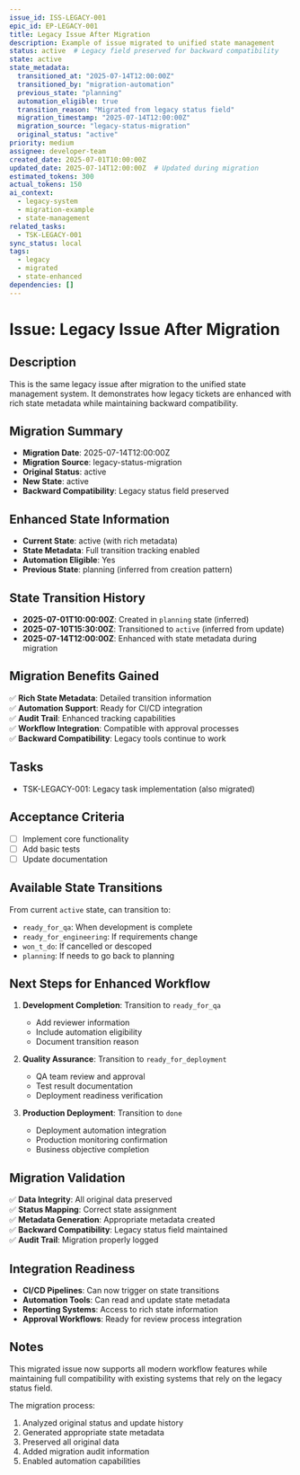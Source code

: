 ```yaml
---
issue_id: ISS-LEGACY-001
epic_id: EP-LEGACY-001
title: Legacy Issue After Migration
description: Example of issue migrated to unified state management
status: active  # Legacy field preserved for backward compatibility
state: active
state_metadata:
  transitioned_at: "2025-07-14T12:00:00Z"
  transitioned_by: "migration-automation"
  previous_state: "planning"
  automation_eligible: true
  transition_reason: "Migrated from legacy status field"
  migration_timestamp: "2025-07-14T12:00:00Z"
  migration_source: "legacy-status-migration"
  original_status: "active"
priority: medium
assignee: developer-team
created_date: 2025-07-01T10:00:00Z
updated_date: 2025-07-14T12:00:00Z  # Updated during migration
estimated_tokens: 300
actual_tokens: 150
ai_context:
  - legacy-system
  - migration-example
  - state-management
related_tasks:
  - TSK-LEGACY-001
sync_status: local
tags:
  - legacy
  - migrated
  - state-enhanced
dependencies: []
---
```


# Issue: Legacy Issue After Migration

## Description
This is the same legacy issue after migration to the unified state management system. It demonstrates how legacy tickets are enhanced with rich state metadata while maintaining backward compatibility.

## Migration Summary
- **Migration Date**: 2025-07-14T12:00:00Z
- **Migration Source**: legacy-status-migration
- **Original Status**: active
- **New State**: active
- **Backward Compatibility**: Legacy status field preserved

## Enhanced State Information
- **Current State**: active (with rich metadata)
- **State Metadata**: Full transition tracking enabled
- **Automation Eligible**: Yes
- **Previous State**: planning (inferred from creation pattern)

## State Transition History
- **2025-07-01T10:00:00Z**: Created in `planning` state (inferred)
- **2025-07-10T15:30:00Z**: Transitioned to `active` (inferred from update)
- **2025-07-14T12:00:00Z**: Enhanced with state metadata during migration

## Migration Benefits Gained
✅ **Rich State Metadata**: Detailed transition information  
✅ **Automation Support**: Ready for CI/CD integration  
✅ **Audit Trail**: Enhanced tracking capabilities  
✅ **Workflow Integration**: Compatible with approval processes  
✅ **Backward Compatibility**: Legacy tools continue to work  

## Tasks
- TSK-LEGACY-001: Legacy task implementation (also migrated)

## Acceptance Criteria
- [ ] Implement core functionality
- [ ] Add basic tests
- [ ] Update documentation

## Available State Transitions
From current `active` state, can transition to:
- `ready_for_qa`: When development is complete
- `ready_for_engineering`: If requirements change
- `won_t_do`: If cancelled or descoped
- `planning`: If needs to go back to planning

## Next Steps for Enhanced Workflow
1. **Development Completion**: Transition to `ready_for_qa`
   - Add reviewer information
   - Include automation eligibility
   - Document transition reason

2. **Quality Assurance**: Transition to `ready_for_deployment`
   - QA team review and approval
   - Test result documentation
   - Deployment readiness verification

3. **Production Deployment**: Transition to `done`
   - Deployment automation integration
   - Production monitoring confirmation
   - Business objective completion

## Migration Validation
✅ **Data Integrity**: All original data preserved  
✅ **Status Mapping**: Correct state assignment  
✅ **Metadata Generation**: Appropriate metadata created  
✅ **Backward Compatibility**: Legacy status field maintained  
✅ **Audit Trail**: Migration properly logged  

## Integration Readiness
- **CI/CD Pipelines**: Can now trigger on state transitions
- **Automation Tools**: Can read and update state metadata
- **Reporting Systems**: Access to rich state information
- **Approval Workflows**: Ready for review process integration

## Notes
This migrated issue now supports all modern workflow features while maintaining full compatibility with existing systems that rely on the legacy status field.

The migration process:
1. Analyzed original status and update history
2. Generated appropriate state metadata
3. Preserved all original data
4. Added migration audit information
5. Enabled automation capabilities